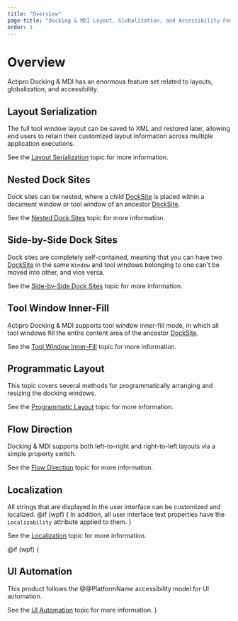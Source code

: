 ```yaml
---
title: "Overview"
page-title: "Docking & MDI Layout, Globalization, and Accessibility Features"
order: 1
---
```

# Overview

Actipro Docking & MDI has an enormous feature set related to layouts, globalization, and accessibility.

## Layout Serialization

The full tool window layout can be saved to XML and restored later, allowing end users to retain their customized layout information across multiple application executions.

See the [Layout Serialization](layout-serialization.md) topic for more information.

## Nested Dock Sites

Dock sites can be nested, where a child [DockSite](xref:@ActiproUIRoot.Controls.Docking.DockSite) is placed within a document window or tool window of an ancestor [DockSite](xref:@ActiproUIRoot.Controls.Docking.DockSite).

See the [Nested Dock Sites](nested-dock-sites.md) topic for more information.

## Side-by-Side Dock Sites

Dock sites are completely self-contained, meaning that you can have two [DockSite](xref:@ActiproUIRoot.Controls.Docking.DockSite) in the same `Window` and tool windows belonging to one can't be moved into other, and vice versa.

See the [Side-by-Side Dock Sites](side-by-side-dock-sites.md) topic for more information.

## Tool Window Inner-Fill

Actipro Docking & MDI supports tool window inner-fill mode, in which all tool windows fill the entire content area of the ancestor [DockSite](xref:@ActiproUIRoot.Controls.Docking.DockSite).

See the [Tool Window Inner-Fill](tool-window-inner-fill.md) topic for more information.

## Programmatic Layout

This topic covers several methods for programmatically arranging and resizing the docking windows.

See the [Programmatic Layout](programmatic-layout.md) topic for more information.

## Flow Direction

Docking & MDI supports both left-to-right and right-to-left layouts via a simple property switch.

See the [Flow Direction](flow-direction.md) topic for more information.

## Localization

All strings that are displayed in the user interface can be customized and localized. @if (wpf) { In addition, all user interface text properties have the `Localizability` attribute applied to them. }

See the [Localization](localization.md) topic for more information.

@if (wpf) {
## UI Automation

This product follows the @@PlatformName accessibility model for UI automation.

See the [UI Automation](ui-automation.md) topic for more information.
}